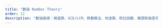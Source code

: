 ```yaml
---
title: "數論 Number Theory"
order: 12
description: "數論基礎：模運算、GCD/LCM、質數篩法、快速冪、歐拉函數、擴展歐幾里得與中國餘數定理"
---
```

